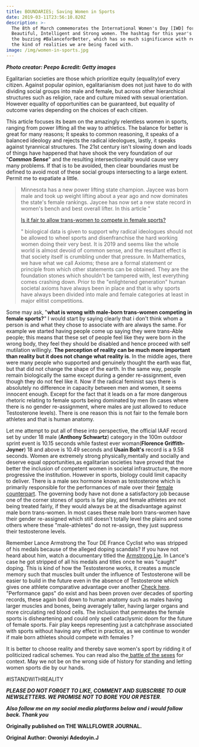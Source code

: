 ```yaml
---
title: BOUNDARIES; Saving Women in Sports
date: 2019-03-11T23:56:10.820Z
description: >-
  The 8th of March commemorates the International Women's Day [IWD] for our
  Beautiful, Intelligent and Strong women. The hashtag for this year's event was
  the buzzing #BalanceforBetter, which has so much significance with respect to
  the kind of realities we are being faced with.
image: /img/women-in-sports.jpg
---
```

**_Photo creator: Peepo &credit: Getty images_**

Egalitarian societies are those which prioritize equity (equality)of every citizen. Against popular opinion, egalitarianism does not just have to do with dividing social groups into male and female, but across other hierarchical structures such as religion, race and culture mixed with sexual orientation. However equality of opportunities can be guaranteed, but equality of outcome varies depending on the choices of each citizen. 

This article focuses its beam on the amazingly relentless women in sports, ranging from power lifting all the way to athletics. The balance for better is great for many reasons; It speaks to common reasoning, it speaks of a balanced ideology and rejects the radical ideologues, lastly, it speaks against tyrannical structures. The 21st century isn't slowing down and loads of things have happened that have shook the very foundation of our "_**Common Sense**_" and the resulting intersectionality would cause very many problems. If that is to be avoided, then clear boundaries must be defined to avoid most of these social groups intersecting to a large extent. Permit me to expatiate a little.

> Minnesota has a new power lifting state champion. Jaycee was born male and took up weight lifting about a year ago and now dominates the state's female rankings. Jaycee has now set a new state record in women's bench and best overall lifter. In this article "
>
> [Is it fair to allow trans-women to compete in female sports?](https://fairplayforwomen.com/tw_in_sports/)
>
> " biological data is given to support why radical ideologues should not be allowed to wheel sports and disenfranchise the hard working women doing their very best. It is 2019 and seems like the whole world is almost devoid of common sense, and the resultant effect is that society itself is crumbling under that pressure. In Mathematics, we have what we call Axioms; these are a formal statement or principle from which other statements can be obtained. They are the foundation stones which shouldn't be tampered with, lest everything comes crashing down. Prior to the "enlightened generation" human societal axioms have always been in place and that is why sports have always been divided into male and female categories at least in major elitist competitions.

Some may ask, "**what is wrong with male-born trans-women competing in female sports?**" I would start by saying clearly that i don't think whom a person is and what they chose to associate with are always the same. For example we started having people come up saying they were trans-Able people; this means that these set of people feel like they were born in the wrong body, they feel they should be disabled and hence proceed with self mutilation willingly. **The perception of reality can be much more important than reality but it does not change what reality is**. In the middle ages, there were many people who supported and genuinely thought the earth was flat, but that did not change the shape of the earth. In the same way, people remain biologically the same except during a gender re-assignment, even though they do not feel like it. Now if the radical feminist says there is absolutely no difference in capacity between men and women, it seems innocent enough. Except for the fact that it leads on a far more dangerous rhetoric relating to  female sports being dominated by men (In cases where there is no gender re-assignment, where males are just allowed to reduce Testosterone levels). There is one reason this is not fair to the female born athletes and that is human anatomy.

Let me attempt to put all of these into perspective, the official IAAF record set by under 18 male (**Anthony Schwartz**) category in the 100m outdoor sprint event is 10.15 seconds while fastest ever woman(**Florence Griffith-Joyner**) 18 and above is 10.49 seconds and **Usain Bolt's** record is a 9.58 seconds. Women are extremely strong physically,mentally and socially and deserve equal opportunities,as egalitarian societies have proved that the better the inclusion of competent women in societal infrastructure, the more progressive the institution.  However in sports, biology could limit capacity to deliver. There is a male sex hormone known as testosterone which is primarily responsible for the performances of male over their [female counterpart](https://fairplayforwomen.com/tw_in_sports/#What_is). The governing body have not done a satisfactory job because one of the corner stones of sports is fair play, and female athletes are not being treated fairly, if they would always be at the disadvantage against male born trans-women. In most cases these male born trans-women have their gender re-assigned which still doesn't totally level the plains and some others where these "male-athletes" do not re-assign, they just suppress their testosterone levels.

Remember Lance Armstrong the Tour DE France Cyclist who was stripped of his medals because of the alleged doping scandals? If you have not heard about him, watch a documentary titled the [Armstrong Lie](https://www.imdb.com/title/tt1638364/). In Lance's case he got stripped of all his medals and titles once he was "caught" doping. This is kind of how the Testosterone works, it creates a muscle memory such that muscles built under the influence of Testosterone will be easier to build in the future even in the absence of Testosterone which gives one athlete comparative advantage over another [Check here](https://www.t-nation.com/pharma/tip-steroids-muscle-memory-and-fairness). "Performance gaps" do exist and has been proven over decades of sporting records, these again boil down to human anatomy such as males having larger muscles and bones, being averagely taller, having larger organs and more circulating red blood cells.  The inclusion that permeates the female sports is disheartening and could only spell cataclysmic doom for the future of female sports. Fair play keeps representing just a catchphrase associated with sports without having any effect in practice, as we continue to wonder if male born athletes should compete with females ?

It is better to choose reality and thereby save women's sport by ridding it of politicized radical schemes. You can read also the[ battle of the sexes](https://en.wikipedia.org/wiki/Battle_of_the_Sexes_(tennis)) for context. May we not be on the wrong side of history for standing and letting women sports die by our hands.

\#ISTANDWITHREALITY

**_PLEASE DO NOT FORGET TO LIKE, COMMENT AND SUBSCRIBE TO OUR NEWSLETTERS. WE PROMISE NOT TO BORE YOU OR PESTER_**. 

_**Also follow me on my social media platforms below and i would follow back. Thank you**_

**Originally published on THE WALLFLOWER JOURNAL.**

**Original Author: Owoniyi Adedoyin.J**
